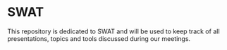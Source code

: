 # SWAT
This repository is dedicated to SWAT and will be used to keep track of all presentations, topics and tools discussed during our meetings.
